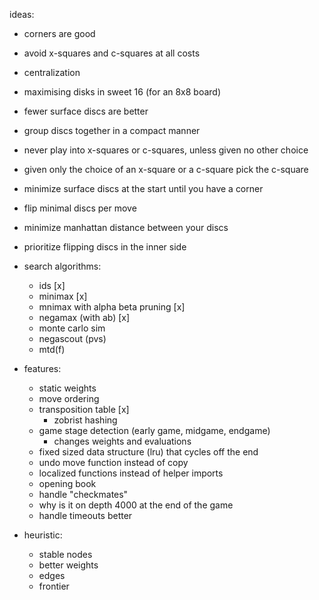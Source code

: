 ideas:
- corners are good
- avoid x-squares and c-squares at all costs
- centralization
- maximising disks in sweet 16 (for an 8x8 board)
- fewer surface discs are better
- group discs together in a compact manner

- never play into x-squares or c-squares, unless given no other choice
- given only the choice of an x-square or a c-square pick the c-square
- minimize surface discs at the start until you have a corner
- flip minimal discs per move
- minimize manhattan distance between your discs
- prioritize flipping discs in the inner side

- search algorithms:
  - ids [x]
  - minimax [x]
  - mnimax with alpha beta pruning [x]
  - negamax (with ab) [x]
  - monte carlo sim
  - negascout (pvs)
  - mtd(f)

- features:
  - static weights
  - move ordering
  - transposition table [x]
    - zobrist hashing
  - game stage detection (early game, midgame, endgame)
    - changes weights and evaluations
  - fixed sized data structure (lru) that cycles off the end
  - undo move function instead of copy
  - localized functions instead of helper imports
  - opening book
  - handle "checkmates"
  - why is it on depth 4000 at the end of the game
  - handle timeouts better

- heuristic:
  - stable nodes
  - better weights
  - edges
  - frontier
